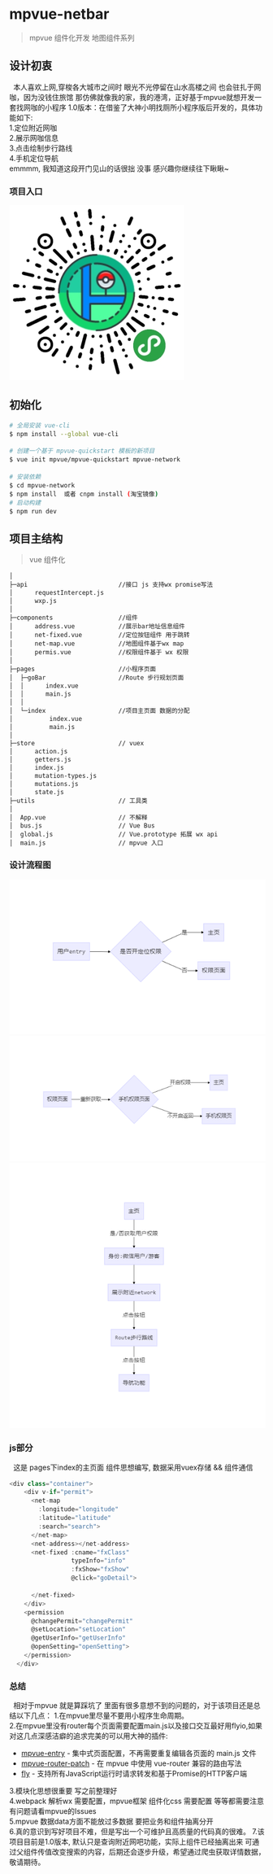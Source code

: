 # mpvue-netbar

> mpvue 组件化开发 地图组件系列

## 设计初衷
&nbsp;&nbsp;本人喜欢上网,穿梭各大城市之间时 眼光不光停留在山水高楼之间 也会驻扎于网咖，因为没钱住旅馆 那仿佛就像我的家，我的港湾，正好基于mpvue就想开发一套找网咖的小程序
1.0版本：在借鉴了大神小明找厕所小程序版后开发的，具体功能如下:  
1.定位附近网咖  
2.展示网咖信息  
3.点击绘制步行路线  
4.手机定位导航  
emmmm, 我知道这段开门见山的话很拙 没事 感兴趣你继续往下瞅瞅~

### 项目入口
<p>
  <img alt="" src="./screenshots/searchBar.jpg"/>
</p>


## 初始化

``` bash
# 全局安装 vue-cli
$ npm install --global vue-cli

# 创建一个基于 mpvue-quickstart 模板的新项目
$ vue init mpvue/mpvue-quickstart mpvue-network

# 安装依赖
$ cd mpvue-network
$ npm install  或者 cnpm install (淘宝镜像)
# 启动构建
$ npm run dev
```
## 项目主结构
> vue 组件化
```
│  
├─api                         //接口 js 支持wx promise写法
│      requestIntercept.js    
│      wxp.js
│      
├─components                  //组件
│      address.vue            //展示bar地址信息组件
│      net-fixed.vue          //定位按钮组件 用于跳转
│      net-map.vue            //地图组件基于wx map
│      permis.vue             //权限组件基于 wx 权限
│      
├─pages                       //小程序页面
│  ├─goBar                    //Route 步行规划页面
│  │      index.vue
│  │      main.js             
│  │      
│  └─index                    //项目主页面 数据的分配
│          index.vue
│          main.js
│          
├─store                       // vuex
│      action.js
│      getters.js
│      index.js
│      mutation-types.js
│      mutations.js
│      state.js
├─utils                       // 工具类
│
│  App.vue                    // 不解释
│  bus.js                     // Vue Bus
│  global.js                  // Vue.prototype 拓展 wx api 
│  main.js                    // mpvue 入口
```

### 设计流程图
<p>
  <img alt="" src="./screenshots/index.png"/>
  <img alt="" src="./screenshots/permis.png"/>
  <img alt="" src="./screenshots/main.png"/>
</p>

### js部分
&nbsp;&nbsp;这是 pages下index的主页面 组件思想编写, 数据采用vuex存储 && 组件通信 
``` js
<div class="container">
    <div v-if="permit">
      <net-map
        :longitude="longitude"
        :latitude="latitude"
        :search="search">
      </net-map>
      <net-address></net-address>
      <net-fixed :cname="fxClass"
                 typeInfo="info"
                 :fxShow="fxShow"
                 @click="goDetail">

      </net-fixed>
    </div>
    <permission
      @changePermit="changePermit"
      @setLocation="setLocation"
      @getUserInfo="getUserInfo"
      @openSetting="openSetting">
    </permission>
  </div>
```

### 总结
&nbsp;&nbsp;相对于mpvue 就是算踩坑了 里面有很多意想不到的问题的，对于该项目还是总结以下几点：
1.在mpvue里尽量不要用小程序生命周期。    
2.在mpvue里没有router每个页面需要配置main.js以及接口交互最好用flyio,如果对这几点深感洁癖的追求完美的可以用大神的插件:      
* [mpvue-entry](https://github.com/F-loat/mpvue-entry) - 集中式页面配置，不再需要重复编辑各页面的 main.js 文件  
* [mpvue-router-patch](https://github.com/F-loat/mpvue-router-patch) - 在 mpvue 中使用 vue-router 兼容的路由写法  
* [fly](https://github.com/wendux/fly) - 支持所有JavaScript运行时请求转发和基于Promise的HTTP客户端    

3.模块化思想很重要 写之前整理好  
4.webpack 解析wx 需要配置，mpvue框架 组件化css 需要配置 等等都需要注意 有问题请看mpvue的Issues    
5.mpvue 数据data方面不能放过多数据 要把业务和组件抽离分开    
6.真的意识到写好项目不难，但是写出一个可维护且高质量的代码真的很难。
7.该项目目前是1.0版本, 默认只是查询附近网吧功能，实际上组件已经抽离出来 可通过父组件传值改变搜索的内容，后期还会逐步升级，希望通过爬虫获取详情数据，敬请期待。

